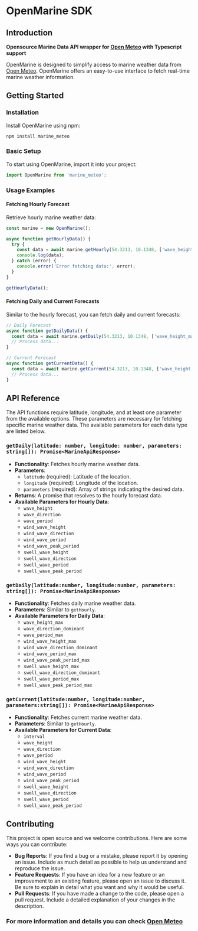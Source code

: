 # OpenMarine SDK

## Introduction

**Opensource Marine Data API wrapper for [Open Meteo](https://open-meteo.com/) with Typescript support**

OpenMarine is designed to simplify access to marine weather data from [Open Meteo](https://open-meteo.com/).
OpenMarine offers an easy-to-use interface to fetch real-time marine weather information.

## Getting Started

### Installation

Install OpenMarine using npm:

```bash
npm install marine_meteo
```

### Basic Setup

To start using OpenMarine, import it into your project:

```typescript
import OpenMarine from 'marine_meteo';
```

### Usage Examples

#### Fetching Hourly Forecast

Retrieve hourly marine weather data:

```typescript
const marine = new OpenMarine();

async function getHourlyData() {
  try {
    const data = await marine.getHourly(54.3213, 10.1348, ['wave_height']);
    console.log(data);
  } catch (error) {
    console.error('Error fetching data:', error);
  }
}

getHourlyData();
```

#### Fetching Daily and Current Forecasts

Similar to the hourly forecast, you can fetch daily and current forecasts:

```typescript
// Daily Forecast
async function getDailyData() {
  const data = await marine.getDaily(54.3213, 10.1348, ['wave_height_max']);
  // Process data...
}

// Current Forecast
async function getCurrentData() {
  const data = await marine.getCurrent(54.3213, 10.1348, ['wave_height']);
  // Process data...
}
```

## API Reference

The API functions require latitude, longitude, and at least one parameter from the available options. These parameters are necessary for fetching specific marine weather data. The available parameters for each data type are listed below.

### `getDaily(latitude: number, longitude: number, parameters: string[]): Promise<MarineApiResponse>`

- **Functionality**: Fetches hourly marine weather data.
- **Parameters**:
  - `latitude` (required): Latitude of the location.
  - `longitude` (required): Longitude of the location.
  - `parameters` (required): Array of strings indicating the desired data.
- **Returns**: A promise that resolves to the hourly forecast data.
- **Available Parameters for Hourly Data**:
  - `wave_height`
  - `wave_direction`
  - `wave_period`
  - `wind_wave_height`
  - `wind_wave_direction`
  - `wind_wave_period`
  - `wind_wave_peak_period`
  - `swell_wave_height`
  - `swell_wave_direction`
  - `swell_wave_period`
  - `swell_wave_peak_period`

### `getDaily(latitude:number, longitude:number, parameters: string[]): Promise<MarineApiResponse>`

- **Functionality**: Fetches daily marine weather data.
- **Parameters**: Similar to `getHourly`.
- **Available Parameters for Daily Data**:
  - `wave_height_max`
  - `wave_direction_dominant`
  - `wave_period_max`
  - `wind_wave_height_max`
  - `wind_wave_direction_dominant`
  - `wind_wave_period_max`
  - `wind_wave_peak_period_max`
  - `swell_wave_height_max`
  - `swell_wave_direction_dominant`
  - `swell_wave_period_max`
  - `swell_wave_peak_period_max`

### `getCurrent(latitude:number, longitude:number, parameters:string[]): Promise<MarineApiResponse>`

- **Functionality**: Fetches current marine weather data.
- **Parameters**: Similar to `getHourly`.
- **Available Parameters for Current Data**:
  - `interval`
  - `wave_height`
  - `wave_direction`
  - `wave_period`
  - `wind_wave_height`
  - `wind_wave_direction`
  - `wind_wave_period`
  - `wind_wave_peak_period`
  - `swell_wave_height`
  - `swell_wave_direction`
  - `swell_wave_period`
  - `swell_wave_peak_period`

## Contributing

This project is open source and we welcome contributions. Here are some ways you can contribute:

- **Bug Reports**: If you find a bug or a mistake, please report it by opening an issue. Include as much detail as possible to help us understand and reproduce the issue.
- **Feature Requests**: If you have an idea for a new feature or an improvement to an existing feature, please open an issue to discuss it. Be sure to explain in detail what you want and why it would be useful.
- **Pull Requests**: If you have made a change to the code, please open a pull request. Include a detailed explanation of your changes in the description.

### For more information and details you can check [Open Meteo](https://open-meteo.com/)
